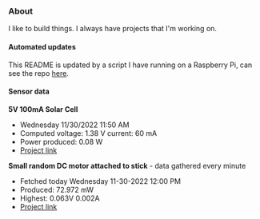 ### About
I like to build things. I always have projects that I'm working on.

#### Automated updates
This README is updated by a script I have running on a Raspberry Pi, can see the repo [here](https://github.com/jdc-cunningham/raspi-git-repo-updater).

#### Sensor data
**5V 100mA Solar Cell**
- Wednesday 11/30/2022 11:50 AM
- Computed voltage: 1.38 V current: 60 mA
- Power produced: 0.08 W
- [Project link](https://github.com/jdc-cunningham/raspisolarplotter)

**Small random DC motor attached to stick** - data gathered every minute
- Fetched today Wednesday 11-30-2022 12:00 PM
- Produced: 72.972 mW
- Highest: 0.063V 0.002A
- [Project link](https://github.com/jdc-cunningham/turbine-raspi)
